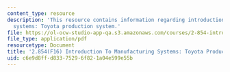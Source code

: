 ```yaml
---
content_type: resource
description: 'This resource contains information regarding introduction to manufacturing
  systems: Toyota production system.'
file: https://ol-ocw-studio-app-qa.s3.amazonaws.com/courses/2-854-introduction-to-manufacturing-systems-fall-2016/c6e9d8ffd83375296f821a04e599e55b_MIT2_854F16_ToyotaProdSys.pdf
file_type: application/pdf
resourcetype: Document
title: '2.854(F16) Introduction To Manufacturing Systems: Toyota Production System'
uid: c6e9d8ff-d833-7529-6f82-1a04e599e55b
---
```

